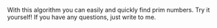 With this algorithm you can easily and quickly find prim numbers. Try it yourself! If you have any questions, just write to me.